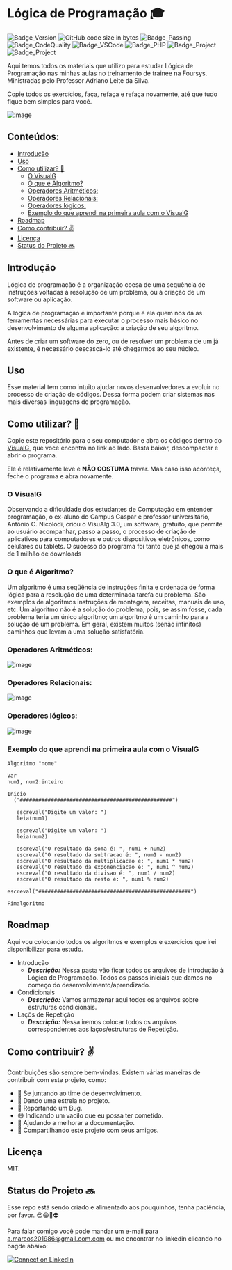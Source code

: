 # Lógica de Programação 🎓

![Badge_Version](https://img.shields.io/badge/Version-1.0-ED2B88.svg)
![GitHub code size in bytes](https://img.shields.io/github/languages/code-size/Antonio-Marcos86/logica?color=662C91&label=Size)
![Badge_Passing](https://img.shields.io/badge/Build-Passing-88CE02.svg)
![Badge_CodeQuality](https://img.shields.io/badge/CodeQuality-Good-F44A6A.svg)
![Badge_VSCode](https://img.shields.io/badge/MadeWith-VisualG-007ACC.svg)
![Badge_PHP](https://img.shields.io/badge/Language-Portugol-00B8FC.svg)
![Badge_Project](https://img.shields.io/badge/Projeto-Lógica-1ED760.svg)
![Badge_Project](https://img.shields.io/badge/Dev-AntonioMarcos-00A98F.svg)

Aqui temos todos os materiais que utilizo para estudar Lógica de Programação nas minhas aulas no treinamento de trainee na Foursys. Ministradas pelo Professor Adriano Leite da Silva.

Copie todos os exercícios, faça, refaça e refaça novamente, até que tudo fique bem simples para você.

![image](https://user-images.githubusercontent.com/6373438/107370421-b7cf9880-6ac1-11eb-9118-196050c5b178.png)



## Conteúdos:

  - [Introdução](#introdução)
  - [Uso](#uso)
  - [Como utilizar? 🗿](#como-utilizar-)
    - [O VisualG](#o-visualg)
    - [O que é Algoritmo?](#o-que-é-algoritmo)
    - [Operadores Aritméticos:](#operadores-aritméticos)
    - [Operadores Relacionais:](#operadores-relacionais)
    - [Operadores lógicos:](#operadores-lógicos)
    - [Exemplo do que aprendi na primeira aula com o VisualG](#exemplo-do-que-aprendi-na-primeira-aula-com-o-visualg)
  - [Roadmap](#roadmap)
  - [Como contribuir? ✌️](#como-contribuir-️)
  - [Licença](#licença)
  - [Status do Projeto 🔜](#status-do-projeto-)

## Introdução

Lógica de programação é a organização coesa de uma sequência de instruções voltadas à resolução de um problema, ou à criação de um software ou aplicação.

A lógica de programação é importante porque é ela quem nos dá as ferramentas necessárias para executar o processo mais básico no desenvolvimento de alguma aplicação: a criação de seu algoritmo.

Antes de criar um software do zero, ou de resolver um problema de um já existente, é necessário descascá-lo até chegarmos ao seu núcleo.

## Uso

Esse material tem como intuito ajudar novos desenvolvedores a evoluir no processo de criação de códigos. Dessa forma podem criar sistemas nas mais diversas linguagens de programação.

## Como utilizar? 🗿

Copie este repositório para o seu computador e abra os códigos dentro do [VisualG](https://visualg3.com.br/baixe-o-visualg-3-0-7/), que voce encontra no link ao lado. Basta baixar, descompactar e abrir o programa.

Ele é relativamente leve e __NÃO COSTUMA__ travar. Mas caso isso aconteça, feche o programa e abra novamente.

### O VisualG

Observando a dificuldade dos estudantes de Computação em entender programação, o ex-aluno do Campus Gaspar e professor universitário, Antônio C. Nicolodi, criou o VisuAlg 3.0, um software, gratuito, que permite ao usuário acompanhar, passo a passo, o processo de criação de aplicativos para computadores e outros dispositivos eletrônicos, como celulares ou tablets. O sucesso do programa foi tanto que já chegou a mais de 1 milhão de downloads

### O que é Algoritmo?
Um algoritmo é uma seqüência de instruções finita e ordenada de forma lógica para a resolução de uma determinada tarefa ou problema. São exemplos de algoritmos instruções de montagem, receitas, manuais de uso, etc. Um algoritmo não é a solução do problema, pois, se assim fosse, cada problema teria um único algoritmo; um algoritmo é um caminho para a solução de um problema. Em geral, existem muitos (senão infinitos) caminhos que levam a uma solução satisfatória.

### Operadores Aritméticos: 

![image](https://user-images.githubusercontent.com/71250901/107378861-28c77e00-6acb-11eb-8a22-627c99d92108.png)

### Operadores Relacionais:

![image](https://user-images.githubusercontent.com/71250901/107379325-92478c80-6acb-11eb-8c69-6e11c1f3321c.png)
### Operadores lógicos:

![image](https://user-images.githubusercontent.com/71250901/107379426-adb29780-6acb-11eb-9890-25dd234f5fed.png)

### Exemplo do que aprendi na primeira aula com o VisualG
```
Algoritmo "nome"

Var
num1, num2:inteiro

Inicio
  ("#################################################")

   escreval("Digite um valor: ")
   leia(num1)

   escreval("Digite um valor: ")
   leia(num2)

   escreval("O resultado da soma é: ", num1 + num2)
   escreval("O resultado da subtracao é: ", num1 - num2)
   escreval("O resultado da multiplicacao é: ", num1 * num2)
   escreval("O resultado da exponenciacao é: ", num1 ^ num2)
   escreval("O resultado da divisao é: ", num1 / num2)
   escreval("O resultado da resto é: ", num1 % num2)

escreval("#################################################")

Fimalgoritmo
```
## Roadmap

Aqui vou colocando todos os algoritmos e exemplos e exercícios que irei disponibilizar para estudo.

- Introdução
    - ***Descrição:*** Nessa pasta vão ficar todos os arquivos de introdução à Lógica de Programação. Todos os passos iniciais que damos no começo do desenvolvimento/aprendizado.
- Condicionais
    - ***Descrição:*** Vamos armazenar aqui todos os arquivos sobre estruturas condicionais. 
- Laçõs de Repetição
    - ***Descrição:*** Nessa iremos colocar todos os arquivos correspondentes aos laços/estruturas de Repetição.
## Como contribuir? ✌️

Contribuições são sempre bem-vindas. Existem várias maneiras de contribuir com este projeto, como:

- 💪 Se juntando ao time de desenvolvimento.
- 🌟 Dando uma estrela no projeto.
- 🐛 Reportando um Bug.
- 😅 Indicando um vacilo que eu possa ter cometido.
- 📄 Ajudando a melhorar a documentação.
- 🚀 Compartilhando este projeto com seus amigos.

## Licença

MIT.

## Status do Projeto 🔜

Esse repo está sendo criado e alimentado aos pouquinhos, tenha paciência, por favor. 😍😁💜👽


Para falar comigo você pode mandar um e-mail para a.marcos201986@gmail.com.com ou me encontrar no linkedin  clicando no bagde abaixo:

[![Connect on LinkedIn](https://img.shields.io/badge/--linkedin?label=LinkedIn&logo=LinkedIn&style=social)](https://www.linkedin.com/in/antonio-marcos-dos-santos-de-souza-0308781b6/)


 
